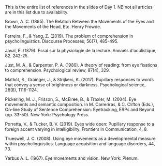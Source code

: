 This is the entire list of references in the slides of Day 1. NB not all articles are in this list due to availability.

Brown, A. C. (1895). The Relation Between the Movements of the Eyes and the Movements of the Head, Etc. Henry Frowde.

Ferreira, F., & Yang, Z. (2019). The problem of comprehension in psycholinguistics. Discourse Processes, 56(7), 485-495.

Javal, E. (1879). Essai sur la physiologie de la lecture. Annaels d'oculistique, 82, 242-25.

Just, M. A., & Carpenter, P. A. (1980). A theory of reading: from eye fixations to comprehension. Psychological review, 87(4), 329.

Mathôt, S., Grainger, J., & Strijkers, K. (2017). Pupillary responses to words that convey a sense of brightness or darkness. Psychological science, 28(8), 1116-1124.

Pickering, M. J., Frisson, S., McElree, B., & Traxler, M. (2004). Eye movements and semantic composition. In M. Carreriras, & C. Clifton (Eds.), On-line Study of Sentence Comprehension: Eyetracking, ERPs and Beyond (pp. 33-50). New York: Psychology Press.

Porretta, V., & Tucker, B. V. (2019). Eyes wide open: Pupillary response to a foreign accent varying in intelligibility. Frontiers in Communication, 4, 8.

Trueswell, J. C. (2008). Using eye movements as a developmental measure within psycholinguistics. Language acquisition and language disorders, 44, 73.

Yarbus A. L. (1967). Eye movements and vision. New York: Plenum.
